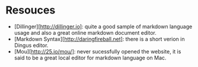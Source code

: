# Resouces
- [Dillinger][http://dillinger.io]: quite a good sample of markdown language usage and also a great online markdown document editor.
- [Markdown Syntax][http://daringfireball.net]: there is a short verion in Dingus editor.
- [Mou][http://25.io/mou/]: never sucessfully opened the website, it is said to be a great local editor for markdown language on Mac.